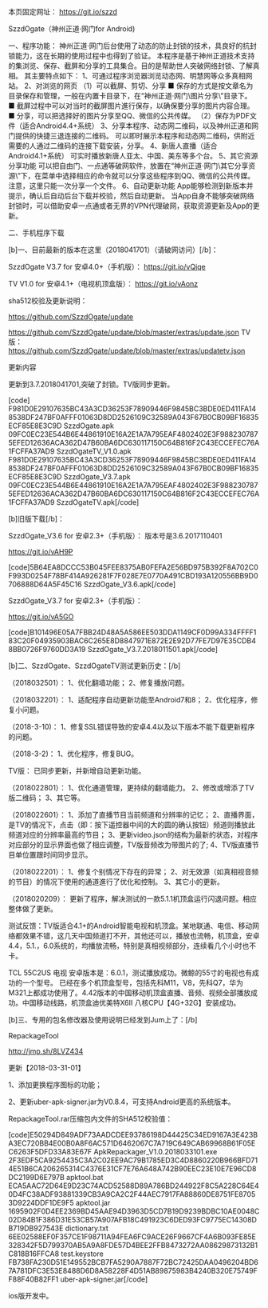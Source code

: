 本页固定网址： https://git.io/szzd

SzzdOgate（神州正道·网门for Android)

一、程序功能：
神州正道·网门后台使用了动态的防止封锁的技术，具良好的抗封锁能力，这在长期的使用过程中也得到了验证。
本程序是基于神州正道技术支持的集浏览、保存、截屏和分享的工具集合。目的是帮助世人突破网络封锁、了解真相。
其主要特点如下：
1、可通过程序浏览器浏览动态网、明慧网等众多真相网站。
2、对浏览的网页
（1）可以截屏、剪切、分享
■ 保存的方式是按文章名为目录保存和管理，一般在内置卡目录下，在“神州正道·网门\图片分享\”目录下。
■ 截屏过程中可以对当时的截屏图片進行保存，以确保要分享的图片内容合理。
■ 分享，可以把选择好的图片分享至QQ、微信的公共传媒。
（2）保存为PDF文件（适合Android4.4+系统）
3、分享本程序、动态网二维码，以及神州正道和网门提供的快捷三退连接的二维码。
可以即时展示本程序和动态网二维码，供附近需要的人通过二维码的连接下载安装，分享。
4、新唐人直播（适合Android4.1+系统）
可实时播放新唐人亚太、中国、美东等多个台。
5、其它资源分享功能
可以把自由门、一点通等破网软件，放置在“神州正道·网门\其它分享资源\”下，在菜单中选择相应的命令就可以分享这些程序到QQ、微信的公共传媒。
注意，这里只能一次分享一个文件。
6、自动更新功能
App能够检测到新版本并提示，确认后自动后台下载并校验，然后自动更新。
当App自身不能够突破网络封锁时，可以借助安卓一点通或者无界的VPN代理破网，获取资源更新及App的更新。

二、手机程序下载

[b]一、目前最新的版本在这里（2018041701）（请破网访问）[/b]：

SzzdOgate V3.7  for 安卓4.0+（手机版）：
https://git.io/vQjqe

TV V1.0 for 安卓4.1+（电视机顶盒版）：
https://git.io/vAonz

sha512校验及更新说明：

https://github.com/SzzdOgate/update

https://github.com/SzzdOgate/update/blob/master/extras/update.json
TV版：
https://github.com/SzzdOgate/update/blob/master/extras/updatetv.json


更新内容

更新到3.7.2018041701,突破了封锁。TV版同步更新。

[code]
F981D0E29107635BC43A3CD36253F78909446F9845BC3BDE0ED411FA148538DF247BF0AFFF01063D8DD2526109C32589A043F67B0CB09BF16835ECF85E8E3C9D  SzzdOgate.apk
09FC0EC23E544B6E44861910E16A2E1A7A795EAF4802402E3F9882307875EFED12636ACA362D47B60BA6DC630117150C64B816F2C43ECCEFEC76A1FCFFA37AD9  SzzdOgateTV_V1.0.apk
F981D0E29107635BC43A3CD36253F78909446F9845BC3BDE0ED411FA148538DF247BF0AFFF01063D8DD2526109C32589A043F67B0CB09BF16835ECF85E8E3C9D  SzzdOgate_V3.7.apk
09FC0EC23E544B6E44861910E16A2E1A7A795EAF4802402E3F9882307875EFED12636ACA362D47B60BA6DC630117150C64B816F2C43ECCEFEC76A1FCFFA37AD9  SzzdOgateTV.apk[/code]

[b]旧版下载[/b]：

SzzdOgate_V3.6 for 安卓2.3+（手机版）：
版本号是3.6.2017110401

https://git.io/vAH9P 

[code]5B64EA8DCCC53B045FEE8375AB0FEFA2E56BD975B392F8A702C0F993D0254F78BF414A926281F7F028E7E0770A491CBD193A120556BB9D0706888D64A5F45C16  SzzdOgate_V3.6.apk[/code]

SzzdOgate_V3.7 for 安卓2.3+（手机版）：

https://git.io/vA5GO

[code]B101496E05A7FBB24D48A5A586EE503DDA1149CF0D99A334FFFF183C20F04935903BAC6C265E8D8847971E872E2E92D77FE7D97E35CDB48BB0726F9760DD3A19  SzzdOgate_V3.7.2018011501.apk[/code]

[b]二、SzzdOgate、SzzdOgateTV测试更新历史：[/b]

（2018032501）：
1、优化翻墙功能；
2、修复播放问题。

（2018032201）：
1、适配程序自动更新功能至Android7和8；
2、优化程序，修复小问题。

（2018-3-10)：
1、修复SSL错误导致的安卓4.4以及以下版本不能下载更新程序的问题。

（2018-3-2)：
1、优化程序，修复BUG。

TV版：
已同步更新，并新增自动更新功能。

 （2018022801）：
1、优化通道管理，更持续的翻墙能力。
2、修改或增添了TV版二维码；
3、其它等。

（2018022601）：
1、添加了直播节目当前频道和分辨率的记忆；
2、直播界面，是TV的情况下，点击（即：按下遥控器中间的大的圆的确认按钮）频道则播放此频道对应的分辨率最高的节目；
3、更新video.json的结构为最新的状态，对程序对应部分的显示界面也做了相应调整，TV版音频改为带图片的了;
4、TV版直播节目单位置跟时间同步显示。

（2018022201）：
1、修复个别情况下存在的异常；
2、对无效源（如真相视音频的节目）的情况下使用的通道進行了优化和控制。
3、其它小的更新。

（2018020209）：
更新了程序，解决测试的一款5.1.1机顶盒运行闪退问题。相应整体做了更新。 

测试反馈：TV版适合4.1+的Android智能电视和机顶盒。某地联通、电信、移动网络都效果不错，这几天中国频道打不开，其他还可以，播放也流畅，机顶盒，安卓4.4，5.1.，6.0系统的，均播放流畅，特别是真相视频部分，连续看几个小时也不卡。

TCL 55C2US 电视 安卓版本是：6.0.1，测试播放成功。微鲸的55寸的电视也有成功的一个型号。
已经在多个机顶盒型号，包括先科M11，V8，先科Q7，华为M321上都成功使用了。4.42版本的中国移动机顶盒直播、音频、视频全部播放成功。中国移动线路，机顶盒迪优美特X6II 八核CPU【4G+32G】安装成功。
 
[b]三、专用的包名修改器及使用说明已经发到Jum上了：[/b]

RepackageTool

http://jmp.sh/8LVZ434

更新【2018-03-31-01】

1、添加更换程序图标的功能；

2、更新uber-apk-signer.jar为V0.8.4，可支持Android更高的系统版本。

RepackageTool.rar压缩包内文件的SHA512校验值：

[code]E50294D849ADF73AADCDEE93786198D44425C34ED9167A3E423BA3EC720BB4E00B0A8F6AC571D6462067C7A719C649CAB69968B61F05EC6263F5DFD33A83E67F  ApkRepackager_V1.0.2018033101.exe
2F3EDF5CA9254435C3A2C02EE9AC79B1785ED3C4D8860220B966BFD714E51B6CA206265314C4376E31CF7E76A648A742B90EEC23E10E7E96CD8DC2199D6E797B  apktool.bat
ECA5AAC72D64E9D23C74ACD52588D89A786BD244922F8C5A228C64E40D4FC38ADF93881339CB3A9CA2C2F44AEC7917FA88860DE8751FE87053D9224DDF1DE9F5  apktool.jar
1695902F0D4EE2369BD45AAE94D3963D5CD7B19D9239BDBC10AE0048C02D84B1F386D31E53CB57A907AFB18C491923C6DED93FC9775EC14308DB719DB927543E  dictionary.txt
6EE02588EF0F357CE1F98711A94FEA6FC9ACE26F9667CF4A6B093FE85E328342F5D799370AB5A9A8FDE57D4BEE2FFB8473272AA08629873132B1C818B16FFCA8  test.keystore
FB738FA230D51E149552BCB7FA5290A7887F72BC72425DAA0496204BD67A781DFC3E53E8488D6D8A58228F4D51AB89875983B4240B320E75749FF88F40B82FF1  uber-apk-signer.jar[/code]


ios版开发中。
